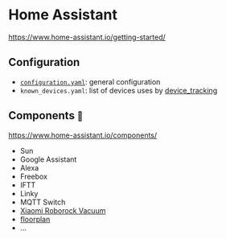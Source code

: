 # Home Assistant
https://www.home-assistant.io/getting-started/

## Configuration
- [`configuration.yaml`](configuration.yaml.md): general configuration
- `known_devices.yaml`: list of devices uses by [device_tracking](device_tracking.md)

## Components <small>:triumph:</small>
https://www.home-assistant.io/components/

- Sun
- Google Assistant
- Alexa
- Freebox
- IFTT
- Linky
- MQTT Switch
- [Xiaomi Roborock Vacuum](roborock.md)
- [floorplan](floorplan.md)
- ...
